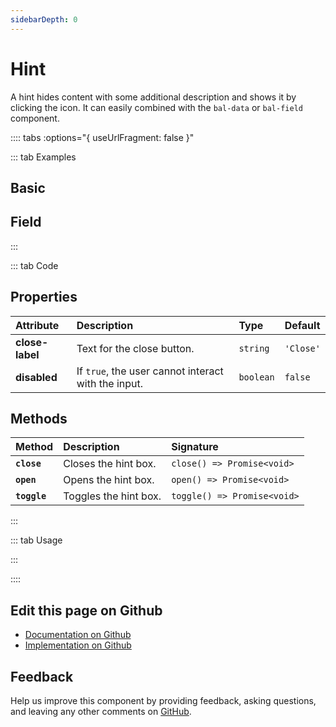 ```yaml
---
sidebarDepth: 0
---
```


# Hint


<!-- START: human documentation top -->

A hint hides content with some additional description and shows it by clicking the icon.
It can easily combined with the `bal-data` or `bal-field` component.

<!-- END: human documentation top -->

:::: tabs :options="{ useUrlFragment: false }"

::: tab Examples

## Basic

<ClientOnly><docs-demo-bal-hint-54></docs-demo-bal-hint-54></ClientOnly>


## Field

<ClientOnly><docs-demo-bal-hint-55></docs-demo-bal-hint-55></ClientOnly>


:::

::: tab Code

## Properties


| Attribute       | Description                                         | Type      | Default   |
| :-------------- | :-------------------------------------------------- | :-------- | :-------- |
| **close-label** | Text for the close button.                          | `string`  | `'Close'` |
| **disabled**    | If `true`, the user cannot interact with the input. | `boolean` | `false`   |

## Methods


| Method       | Description           | Signature                   |
| :----------- | :-------------------- | :-------------------------- |
| **`close`**  | Closes the hint box.  | `close() => Promise<void>`  |
| **`open`**   | Opens the hint box.   | `open() => Promise<void>`   |
| **`toggle`** | Toggles the hint box. | `toggle() => Promise<void>` |


:::

::: tab Usage

<!-- START: human documentation usage -->

<!-- END: human documentation usage -->

:::


::::

## Edit this page on Github

* [Documentation on Github](https://github.com/baloise/design-system/blob/master/docs/src/components/components/bal-hint.md)
* [Implementation on Github](https://github.com/baloise/design-system/blob/master/packages/components/src/components/bal-hint)

## Feedback

Help us improve this component by providing feedback, asking questions, and leaving any other comments on [GitHub](https://github.com/baloise/design-system/issues/new).

